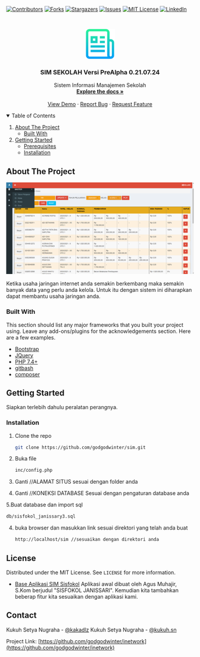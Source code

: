 <!--
*** Thanks for checking out the Best-README-Template. If you have a suggestion
*** that would make this better, please fork the repo and create a pull request
*** or simply open an issue with the tag "enhancement".
*** Thanks again! Now go create something AMAZING! :D
-->



<!-- PROJECT SHIELDS -->
<!--
*** I'm using markdown "reference style" links for readability.
*** Reference links are enclosed in brackets [ ] instead of parentheses ( ).
*** See the bottom of this document for the declaration of the reference variables
*** for contributors-url, forks-url, etc. This is an optional, concise syntax you may use.
*** https://www.markdownguide.org/basic-syntax/#reference-style-links
-->
[![Contributors][contributors-shield]][contributors-url]
[![Forks][forks-shield]][forks-url]
[![Stargazers][stars-shield]][stars-url]
[![Issues][issues-shield]][issues-url]
[![MIT License][license-shield]][license-url]
[![LinkedIn][linkedin-shield]][linkedin-url]



<!-- PROJECT LOGO -->
<br />
<p align="center">
  <a href="https://github.com/godgodwinter/sim">
    <img src="images/logo.png" alt="Logo" width="80" height="80">
  </a>

  <h3 align="center">SIM SEKOLAH Versi PreAlpha 0.21.07.24</h3>

  <p align="center">
    Sistem Informasi Manajemen Sekolah
    <br />
    <a href="https://github.com/godgodwinter/sim"><strong>Explore the docs »</strong></a>
    <br />
    <br />
    <a href="#">View Demo</a>
    ·
    <a href="https://twitter.com/kakadlz">Report Bug</a>
    ·
    <a href="https://twitter.com/kakadlz">Request Feature</a>
  </p>
</p>



<!-- TABLE OF CONTENTS -->
<details open="open">
  <summary>Table of Contents</summary>
  <ol>
    <li>
      <a href="#about-the-project">About The Project</a>
      <ul>
        <li><a href="#built-with">Built With</a></li>
      </ul>
    </li>
    <li>
      <a href="#getting-started">Getting Started</a>
      <ul>
        <li><a href="#prerequisites">Prerequisites</a></li>
        <li><a href="#installation">Installation</a></li>
      </ul>
    </li>
  </ol>
</details>



<!-- ABOUT THE PROJECT -->
## About The Project

[![Product Name Screen Shot][product-screenshot-dashboardluar]](https://github.com/godgodwinter/sim)

Ketika usaha jaringan internet anda semakin berkembang maka semakin banyak data yang perlu anda kelola. Untuk itu dengan sistem ini diharapkan dapat membantu usaha jaringan anda.

### Built With

This section should list any major frameworks that you built your project using. Leave any add-ons/plugins for the acknowledgements section. Here are a few examples.
* [Bootstrap](https://getbootstrap.com)
* [JQuery](https://jquery.com)
* [PHP 7.4+](https://php.net)
* [gitbash](https://git-scm.com/downloads)
* [composer](https://getcomposer.org/)



<!-- GETTING STARTED -->
## Getting Started

Siapkan terlebih dahulu peralatan perangnya.

<!-- ### Prerequisites

This is an example of how to list things you need to use the software and how to install them.
* npm
  ```sh
  npm install npm@latest -g
  ``` -->

### Installation

<!-- 1. Get a free API Key at [https://example.com](https://example.com) -->
1. Clone the repo
   ```sh
   git clone https://github.com/godgodwinter/sim.git
   ```
2. Buka file
   ```sh
   inc/config.php
   ```
3. Ganti //ALAMAT SITUS sesuai dengan folder anda


4. Ganti //KONEKSI DATABASE Sesuai dengan pengaturan database anda

5.Buat database dan import sql
   ```sh
   db/sisfokol_janissary3.sql
   ```

4. buka browser dan masukkan link sesuai direktori yang telah anda buat
   ```sh
   http://localhost/sim //sesuaikan dengan direktori anda
   ```


<!-- LICENSE -->
## License

Distributed under the MIT License. See `LICENSE` for more information.

* [Base Aplikasi SIM Sisfokol](http://sisfokol.wordpress.com/) Aplikasi awal dibuat oleh Agus Muhajir, S.Kom berjudul "SISFOKOL JANISSARI". Kemudian kita tambahkan beberap fitur kita sesuaikan dengan aplikasi kami.



<!-- CONTACT -->
## Contact

Kukuh Setya Nugraha - [@kakadlz](https://twitter.com/kakadlz) 
Kukuh Setya Nugraha - [@kukuh.sn](https://www.instagram.com/kukuh.sn/) 

Project Link: [https://github.com/godgodwinter/inetwork](https://github.com/godgodwinter/inetwork)






<!-- MARKDOWN LINKS & IMAGES -->
<!-- https://www.markdownguide.org/basic-syntax/#reference-style-links -->
[contributors-shield]: https://img.shields.io/github/contributors/godgodwinter/sim.svg?style=for-the-badge
[contributors-url]: https://github.com/godgodwinter/sim/graphs/contributors
[forks-shield]: https://img.shields.io/github/forks/godgodwinter/sim.svg?style=for-the-badge
[forks-url]: https://github.com/godgodwinter/sim/network/members
[stars-shield]: https://img.shields.io/github/stars/godgodwinter/sim.svg?style=for-the-badge
[stars-url]: https://github.com/godgodwinter/sim/stargazers
[issues-shield]: https://img.shields.io/github/issues/godgodwinter/sim.svg?style=for-the-badge
[issues-url]: https://github.com/godgodwinter/sim/issues
[license-shield]: https://img.shields.io/github/license/godgodwinter/sim.svg?style=for-the-badge
[license-url]: https://github.com/godgodwinter/sim/blob/master/LICENSE.txt
[linkedin-shield]: https://img.shields.io/badge/-LinkedIn-black.svg?style=for-the-badge&logo=linkedin&colorB=555
[linkedin-url]: https://www.instagram.com/kukuh.sn/
[product-screenshot-dashboardluar]: images/dashboardluar.png
[product-screenshot-dashboardlm]: images/dashboardlm.png
[product-screenshot-tagihan]: images/tagihan.png
